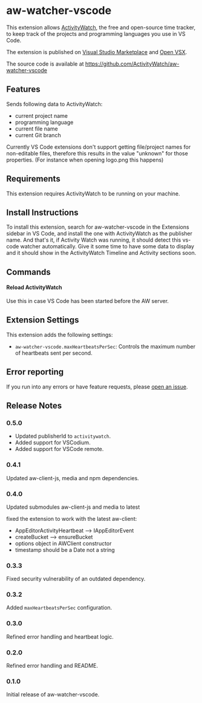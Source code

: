 # aw-watcher-vscode

This extension allows [ActivityWatch](https://activitywatch.net), the free and open-source time tracker, to keep track of the projects and programming languages you use in VS Code.

The extension is published on [Visual Studio Marketplace](https://marketplace.visualstudio.com/items?itemName=activitywatch.aw-watcher-vscode) and [Open VSX](https://open-vsx.org/extension/ActivityWatch/aw-watcher-vscode).

The source code is available at https://github.com/ActivityWatch/aw-watcher-vscode

## Features

Sends following data to ActivityWatch:
- current project name
- programming language
- current file name
- current Git branch

Currently VS Code extensions don't support getting file/project names for non-editable files, therefore this results in the value "unknown" for those properties. (For instance when opening logo.png this happens)

## Requirements

This extension requires ActivityWatch to be running on your machine.

## Install Instructions

To install this extension, search for aw-watcher-vscode in the Extensions sidebar in VS Code, and install the one with ActivityWatch as the publisher name. And that's it, if Activity Watch was running, it should detect this vs-code watcher automatically. Give it some time to have some data to display and it should show in the ActivityWatch Timeline and Activity sections soon.

## Commands

#### Reload ActivityWatch

Use this in case VS Code has been started before the AW server.

## Extension Settings

This extension adds the following settings:

- `aw-watcher-vscode.maxHeartbeatsPerSec`: Controls the maximum number of heartbeats sent per second.
<!--
TODO:
* `aw-watcher-vscode.enable`: enable/disable this extension
-->

## Error reporting

If you run into any errors or have feature requests, please [open an issue](https://github.com/ActivityWatch/aw-watcher-vscode).

<!--
## Known Issues

Calling out known issues can help limit users opening duplicate issues against your extension.
-->

## Release Notes

### 0.5.0

 - Updated publisherId to `activitywatch`.
 - Added support for VSCodium.
 - Added support for VSCode remote.

### 0.4.1

Updated aw-client-js, media and npm dependencies.

### 0.4.0

Updated submodules aw-client-js and media to latest

fixed the extension to work with the latest aw-client:
- AppEditorActivityHeartbeat --> IAppEditorEvent
- createBucket --> ensureBucket
- options object in AWClient constructor
- timestamp should be a Date not a string

### 0.3.3

Fixed security vulnerability of an outdated dependency.

### 0.3.2

Added `maxHeartbeatsPerSec` configuration.

### 0.3.0

Refined error handling and heartbeat logic.

### 0.2.0

Refined error handling and README.

### 0.1.0

Initial release of aw-watcher-vscode.
